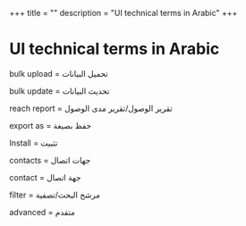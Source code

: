 +++ 
title = "" 
description = "UI technical terms in Arabic" 
+++
# UI technical terms in Arabic

bulk upload = تحميل البيانات

bulk update = تحديث البيانات

reach report = تقرير الوصول/تقرير مدى الوصول

export as = حفظ بصيغة

Install = تثبيت

contacts = جهات اتصال

contact = جهة اتصال

filter = مرشح البحث/تصفية

advanced = متقدم

